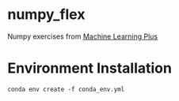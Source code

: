 # numpy_flex
Numpy exercises from [Machine Learning Plus](https://www.machinelearningplus.com/python/101-numpy-exercises-python/)



# Environment Installation

`conda env create -f conda_env.yml`